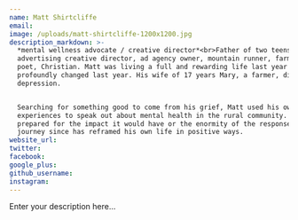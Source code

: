 ```yaml
---
name: Matt Shirtcliffe
email:
image: /uploads/matt-shirtcliffe-1200x1200.jpg
description_markdown: >-
  *mental wellness advocate / creative director*<br>Father of two teens, awarded
  advertising creative director, ad agency owner, mountain runner, farm owner,
  poet, Christian. Matt was living a full and rewarding life last year when it
  profoundly changed last year. His wife of 17 years Mary, a farmer, died of
  depression.


  Searching for something good to come from his grief, Matt used his own
  experiences to speak out about mental health in the rural community. He wasn’t
  prepared for the impact it would have or the enormity of the response. The
  journey since has reframed his own life in positive ways.
website_url:
twitter:
facebook:
google_plus:
github_username:
instagram:
---
```


Enter your description here...
